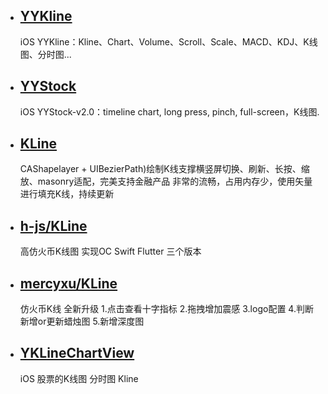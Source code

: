 
* ## [YYKline](https://github.com/WillkYang/YYKline)
  iOS YYKline：Kline、Chart、Volume、Scroll、Scale、MACD、KDJ、K线图、分时图... 
  
* ## [YYStock](https://github.com/WillkYang/YYStock)
  iOS YYStock-v2.0：timeline chart, long press, pinch, full-screen，K线图.
  
*  ## [KLine](https://github.com/AbuIOSDeveloper/KLine)
   CAShapelayer + UIBezierPath)绘制K线支撑横竖屏切换、刷新、长按、缩放、masonry适配，完美支持金融产品 非常的流畅，占用内存少，使用矢量进行填充K线，持续更新
   
 *  ## [h-js/KLine](https://github.com/h-js/KLine)
    高仿火币K线图 实现OC Swift Flutter 三个版本
    
 *  ## [mercyxu/KLine](https://github.com/mercyxu/KLine)
    仿火币K线 全新升级 1.点击查看十字指标 2.拖拽增加震感 3.logo配置 4.判断新增or更新蜡烛图 5.新增深度图
    
  *  ## [YKLineChartView](https://github.com/chenyk0317/YKLineChartView)
     iOS 股票的K线图 分时图 Kline
